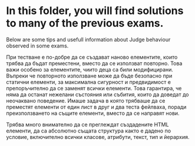 # In this folder, you will find solutions to many of the previous exams.
Below are some tips and usefull information about Judge behaviour observed in some exams.

При тестване е по-добре да се създават наново елементите, които трябва да бъдат преместени, вместо да се използват повторно. Това важи особено за елементите, чиито деца са били модифицирани. Въпреки че повторното използване може да бъде безопасно при статични елементи, за максимална сигурност и предвидимост е препоръчително да се заменят всички елементи. Това гарантира, че няма да останат нежелани състояния или събития, които да доведат до неочаквано поведение. Имаше задача в която трябваше да се преместят елементи от един лист в друг и два теста фейлваха, поради преизползването на същите елементи, вместо да се направят нови.

Трябва много внимателно да се преглеждат създадените HTML елементи, да са абсолютно същата структура както е дадено по условие, включително всички класове, атрибути, текст, тип и йерархия.